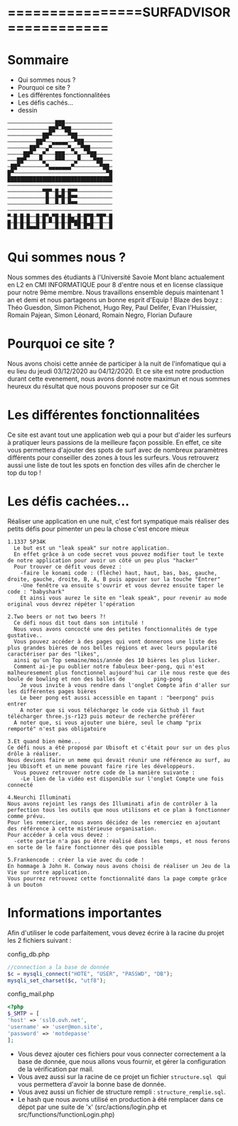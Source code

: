 ================SURFADVISOR============
=====================================

# Sommaire
- Qui sommes nous ?
- Pourquoi ce site ?
- Les différentes fonctionnalitées
- Les défis cachés...
- dessin

```
───────────────███───────────────
─────────────██▀─▀██─────────────
───────────██▀─────▀██───────────
─────────██▀──▄▄▄▄▄──▀██─────────
───────██▀──▄▀─────▀▄──▀██───────
─────██▀──▄▀───███───▀▄──▀██─────
───██▀────▀▄───▀▀▀───▄▀────▀██───
─██▀────────▀▄▄▄▄▄▄▄▀────────▀██─
█▀─────────────────────────────▀█
█████████████████████████████████
─────────────────────────────────
───────────▀█▀─█─█─█▀▀───────────
────────────█──█▀█─█▀▀───────────
────────────▀──▀─▀─▀▀▀───────────
─────────────────────────────────
▀─█─█─█──█─█▀▄▀█─█─█▄─█─█▀█─▀█▀─█
█─█─█─█──█─█─▀─█─█─█▀██─█▄█──█──█
▀─▀─▀─▀▀▀▀─▀───▀─▀─▀──▀─▀─▀──▀──▀
```

# Qui sommes nous ?
  Nous sommes des étudiants à l'Université Savoie Mont blanc actualement en L2 en CMI INFORMATIQUE pour 8 d'entre nous et en license classique pour notre 9ème membre.
  Nous travaillons ensemble depuis maintenant 1 an et demi et nous partageons un bonne esprit d'Equip !
  Blaze des boyz : Théo Guesdon, Simon Pichenot, Hugo Rey, Paul Delifer, Evan l'Huissier, Romain Pajean, Simon Léonard, Romain Negro, Florian Dufaure

# Pourquoi ce site ?
  Nous avons choisi cette année de participer à la nuit de l'infomatique qui a eu lieu du jeudi 03/12/2020 au 04/12/2020.
  Et ce site est notre production durant cette evenement, nous avons donné notre maximun et nous sommes heureux du résultat que nous pouvons proposer sur ce Git
  
# Les différentes fonctionnalitées
  Ce site est avant tout une application web qui a pour but d'aider les surfeurs à pratiquer leurs passions de la meilleure façon possible.
  En effet, ce site vous permettera d'ajouter des spots de surf avec de nombreux paramètres différents pour conseiller des zones à tous les surfeurs.
  Vous retrouverz aussi une liste de tout les spots en fonction des villes afin de chercher le top du top !

# Les défis cachées...
  Réaliser une application en une nuit, c'est fort sympatique mais réaliser des petits défis pour pimenter un peu la chose c'est encore mieux
    
    1.1337 5P34K
      Le but est un "leak speak" sur notre application.
      En effet grâce à un code secret vous pouvez modifier tout le texte de notre application pour avoir un côté un peu plus "hacker"
      Pour trouver ce défit vous devez : 
        -faire le konami code : (flèche) haut, haut, bas, bas, gauche, droite, gauche, droite, B, A, B puis appuier sur la touche "Entrer"
        -Une fenêtre va ensuite s'ouvrir et vous devrez ensuite taper le code : "babyshark"
        Et ainsi vous aurez le site en "leak speak", pour revenir au mode original vous devrez répéter l'opération
    
    2.Two beers or not two beers ?!
      Ce défi nous dit tout dans son intitulé ! 
      Nous vous avons concocté une des petites fonctionnalités de type gustative..
      Vous pouvez accéder à des pages qui vont donnerons une liste des plus grandes bières de nos belles régions et avec leurs popularité caractériser par des "likes",
      ainsi qu'un Top semaine/mois/année des 10 bières les plus licker.
      Comment ai-je pu oublier notre fabuleux beer-pong, qui n'est malheuresement plus fonctionnel aujourd'hui car ile nous reste que des boule de bowling et non des balles de         ping-pong
        Je vous invite à vous rendre dans l'onglet Compte afin d'aller sur les différentes pages bières
        Le beer pong est aussi accessible en tapant : "beerpong" puis entrer
        A noter que si vous téléchargez le code via Github il faut télécharger three.js-r123 puis moteur de recherche préférer
      A noter que, si vous ajouter une bière, seul le champ "prix remporté" n'est pas obligatoire
    
    3.Et quand bien mème...
    Ce défi nous a été proposé par Ubisoft et c'était pour sur un des plus drôle à réaliser.
    Nous devions faire un meme qui devait réunir une référence au surf, au jeu Ubisoft et un meme pouvant faire rire les développeurs.
      Vous pouvez retrouver notre code de la manière suivante :
        -Le lien de la vidéo est disponible sur l'onglet Compte une fois connecté
       
    4.Neurchi Illuminati
    Nous avons rejoint les rangs des Illuminati afin de contrôler à la perfection tous les outils que nous utilisons et ce plan à fonctionner comme prévu.
    Pour les remercier, nous avons décidez de les remerciez en ajoutant des référence à cette mistérieuse organisation.
    Pour accéder à cela vous devez :
      -cette partie n'a pas pu être réalisé dans les temps, et nous ferons en sorte de le faire fonctionner dès que possible
      
    5.Frankencode : créer la vie avec du code !
    En hommage à John H. Conway nous avons choisi de réaliser un Jeu de la Vie sur notre application.
    Vous pourrez retrouvez cette fonctionnalité dans la page compte grâce à un bouton
      
      
# Informations importantes
  Afin d'utiliser le code parfaitement, vous devez écrire à la racine du projet les 2 fichiers suivant :
  
  config_db.php
  ```php
  //connection a la base de donnée
  $c = mysqli_connect("HOTE", "USER", "PASSWD", "DB");
  mysqli_set_charset($c, "utf8");
  ```
  
  config_mail.php
  ```php
  <?php
  $_SMTP = [
  'host' => 'ssl0.ovh.net',
  'username' => 'user@mon.site',
  'password' => 'motdepasse'
  ];
  ```
  
  - Vous devez ajouter ces fichiers pour vous connecter correctement a la base de donnée, que nous allons vous fournir, et gérer la configuration de la vérification par mail.
  - Vous avez aussi sur la racine de ce projet un fichier ```structure.sql ``` qui vous permettera d'avoir la bonne base de donnée.
  - Vous avez aussi un fichier de structure rempli : ```structure_remplie.sql```.
  - Le hash que nous avons utilisé en production à été remplacer dans ce dépot par une suite de 'x' (src/actions/login.php et src/functions/functionLogin.php)

